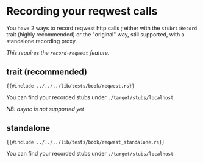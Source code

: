 # Recording your reqwest calls

You have 2 ways to record reqwest http calls ; either with the `stubr::Record` trait (highly recommended) or the "original"
way, still supported, with a standalone recording proxy.

*This requires the `record-reqwest` feature.*

## trait (recommended)

```rust,no_run,noplayground
{{#include ../../../lib/tests/book/reqwest.rs}}
```

You can find your recorded stubs under `./target/stubs/localhost`

*NB: async is not supported yet*

## standalone

```rust,no_run,noplayground
{{#include ../../../lib/tests/book/reqwest_standalone.rs}}
```

You can find your recorded stubs under `./target/stubs/localhost`

